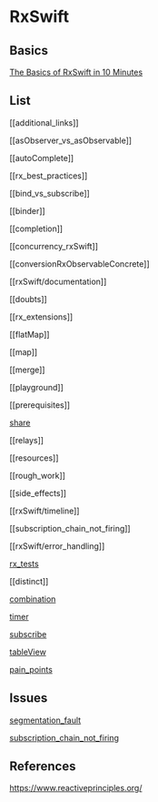 # RxSwift



## Basics

[The Basics of RxSwift in 10 Minutes](https://medium.com/ios-os-x-development/learn-and-master-%EF%B8%8F-the-basics-of-rxswift-in-10-minutes-818ea6e0a05b)



## List

[[additional_links]]

[[asObserver_vs_asObservable]]

[[autoComplete]]

[[rx_best_practices]]

[[bind_vs_subscribe]]

[[binder]]

[[completion]]

[[concurrency_rxSwift]]

[[conversionRxObservableConcrete]]

[[rxSwift/documentation]]

[[doubts]]

[[rx_extensions]]

[[flatMap]]

[[map]]

[[merge]]

[[playground]]

[[prerequisites]]

[share](share.md)

[[relays]]

[[resources]]

[[rough_work]]

[[side_effects]]

[[rxSwift/timeline]]

[[subscription_chain_not_firing]]

[[rxSwift/error_handling]]

[rx_tests](rx_tests.md)

[[distinct]]

[combination](combination.md)

[timer](ios/rxSwift/timer.md)

[subscribe](subscribe.md)

[tableView](tableView.md)

[pain_points](pain_points.md)

## Issues

[segmentation_fault](segmentation_fault.md)

[subscription_chain_not_firing](subscription_chain_not_firing.md)



## References


https://www.reactiveprinciples.org/

